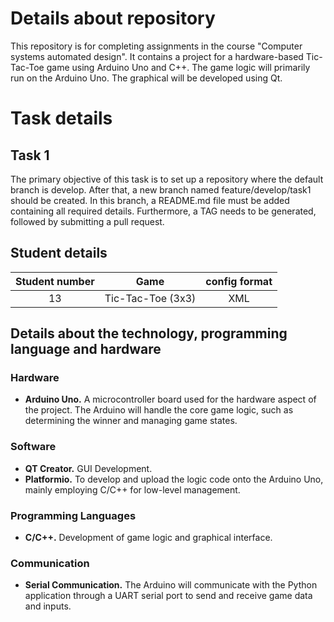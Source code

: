 # Details about repository
This repository is for completing assignments in the course "Computer systems automated design". It contains a project for a hardware-based Tic-Tac-Toe game using Arduino Uno and C++. The game logic will primarily run on the Arduino Uno. The graphical will be developed using Qt.


# Task details
## Task 1
The primary objective of this task is to set up a repository where the default branch is develop. After that, a new branch named feature/develop/task1 should be created. In this branch, a README.md file must be added containing all required details. Furthermore, a TAG needs to be generated, followed by submitting a pull request.

## Student details
| Student number | Game               | config format |
| :------------: | :-----------------: | :-----------: |
| 13             | Tic-Tac-Toe (3x3)   | XML           |

## Details about the technology, programming language and hardware

### Hardware
- **Arduino Uno.**
A microcontroller board used for the hardware aspect of the project. The Arduino will handle the core game logic, such as determining the winner and managing game states. 

### Software
- **QT Creator.**
GUI Development.
- **Platformio.**
To develop and upload the logic code onto the Arduino Uno, mainly employing C/C++ for low-level management.

### Programming Languages
- **C/C++.**
Development of game logic and graphical interface.

### Communication
- **Serial Communication.** 
The Arduino will communicate with the Python application through a UART serial port to send and receive game data and inputs.
